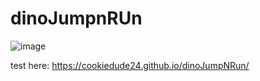 # dinoJumpnRUn

![image](https://github.com/user-attachments/assets/c8245164-6e8c-48bf-9c71-7c4c03df0678)

test here: https://cookiedude24.github.io/dinoJumpNRun/
